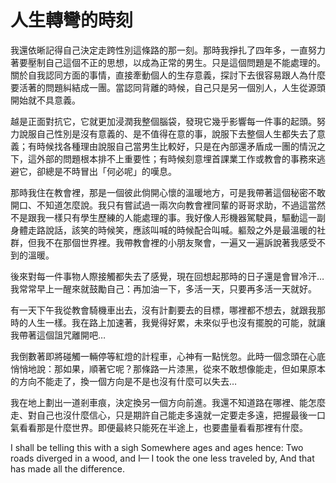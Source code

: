 # 人生轉彎的時刻

我還依晰記得自己決定走跨性別這條路的那一刻。那時我掙扎了四年多，一直努力著要壓制自己這個不正的思想，以成為正常的男生。只是這個問題是不能處理的。關於自我認同方面的事情，直接牽動個人的生存意義，探討下去很容易跟人為什麼要活著的問題糾結成一團。當認同背離的時候，自己只是另一個別人，人生從源頭開始就不具意義。

越是正面對抗它，它就更加浸潤我整個腦袋，發現它幾乎影響每一件事的起頭。努力說服自己性別是沒有意義的、是不值得在意的事，說服下去整個人生都失去了意義；有時候找各種理由說服自己當男生比較好，只是在內部還矛盾成一團的情況之下，這外部的問題根本排不上重要性；有時候刻意埋首課業工作或教會的事務來逃避它，卻總是不時冒出「何必呢」的嘆息。

那時我住在教會裡，那是一個彼此倘開心懷的溫暖地方，可是我帶著這個秘密不敢開口、不知道怎麼說。我只有嘗試過一兩次向教會裡同輩的哥哥求助，不過這當然不是跟我一樣只有學生歷練的人能處理的事。我好像人形機器駕駛員，驅動這一副身體走路說話，該笑的時候笑，應該叫喊的時候配合叫喊。軀殼之外是最溫暖的社群，但我不在那個世界裡。我帶教會裡的小朋友聚會，一遍又一遍訴說著我感受不到的溫暖。

後來對每一件事物人際接觸都失去了感覺，現在回想起那時的日子還是會冒冷汗… 我常常早上一醒來就鼓勵自己：再加油一下，多活一天，只要再多活一天就好。

有一天下午我從教會騎機車出去，沒有計劃要去的目標，哪裡都不想去，就跟我那時的人生一樣。我在路上加速著，我覺得好累，未來似乎也沒有擺脫的可能，就讓我帶著這個詛咒離開吧…

我倒數著即將碰觸一輛停等紅燈的計程車，心神有一點恍忽。此時一個念頭在心底悄悄地說：那如果，順著它呢？那條路一片漆黑，從來不敢想像能走，但如果原本的方向不能走了，換一個方向是不是也沒有什麼可以失去…

我在地上劃出一道剎車痕，決定換另一個方向前進。我還不知道路在哪裡、能怎麼走、對自己也沒什麼信心，只是期許自己能走多遠就一定要走多遠，把握最後一口氣看看那是什麼世界。即便最終只能死在半途上，也要盡量看看那裡有什麼。

I shall be telling this with a sigh
Somewhere ages and ages hence:
Two roads diverged in a wood, and I—
I took the one less traveled by,
And that has made all the difference.
